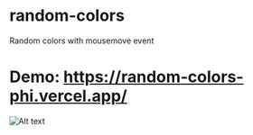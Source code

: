 # random-colors
Random colors with mousemove event

# Demo: https://random-colors-phi.vercel.app/

![ Alt text](https://media.giphy.com/media/pFAGehtvNTLUJTlYo9/giphy.gif) 

